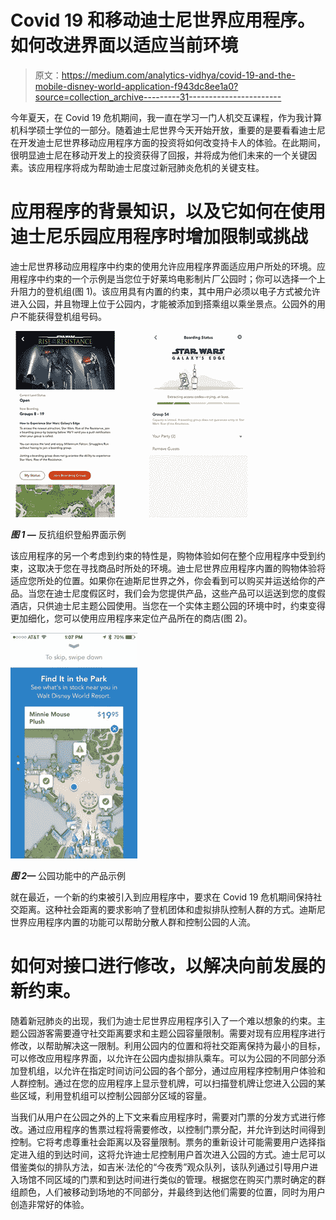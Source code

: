 # Covid 19 和移动迪士尼世界应用程序。如何改进界面以适应当前环境

> 原文：<https://medium.com/analytics-vidhya/covid-19-and-the-mobile-disney-world-application-f943dc8ee1a0?source=collection_archive---------31----------------------->

今年夏天，在 Covid 19 危机期间，我一直在学习一门人机交互课程，作为我计算机科学硕士学位的一部分。随着迪士尼世界今天开始开放，重要的是要看看迪士尼在开发迪士尼世界移动应用程序方面的投资将如何改变持卡人的体验。在此期间，很明显迪士尼在移动开发上的投资获得了回报，并将成为他们未来的一个关键因素。该应用程序将成为帮助迪士尼度过新冠肺炎危机的关键支柱。

# 应用程序的背景知识，以及它如何在使用迪士尼乐园应用程序时增加限制或挑战

迪士尼世界移动应用程序中约束的使用允许应用程序界面适应用户所处的环境。应用程序中约束的一个示例是当您位于好莱坞电影制片厂公园时；你可以选择一个上升阻力的登机组(图 1)。该应用具有内置的约束，其中用户必须以电子方式被允许进入公园，并且物理上位于公园内，才能被添加到搭乘组以乘坐景点。公园外的用户不能获得登机组号码。

![](img/64c06ae6fc7b053434104c1ebda38d89.png)

***图 1 —***
反抗组织登船界面示例

该应用程序的另一个考虑到约束的特性是，购物体验如何在整个应用程序中受到约束，这取决于您在寻找商品时所处的环境。迪士尼世界应用程序内置的购物体验将适应您所处的位置。如果你在迪斯尼世界之外，你会看到可以购买并运送给你的产品。当您在迪士尼度假区时，我们会为您提供产品，这些产品可以运送到您的度假酒店，只供迪士尼主题公园使用。当您在一个实体主题公园的环境中时，约束变得更加细化，您可以使用应用程序来定位产品所在的商店(图 2)。

![](img/fc4b49f7a4056a087cf73d485b5d76a7.png)

***图 2—*** 公园功能中的产品示例

就在最近，一个新的约束被引入到应用程序中，要求在 Covid 19 危机期间保持社交距离。这种社会距离的要求影响了登机团体和虚拟排队控制人群的方式。迪斯尼世界应用程序内置的功能可以帮助分散人群和控制公园的人流。

# 如何对接口进行修改，以解决向前发展的新约束。

随着新冠肺炎的出现，我们为迪士尼世界应用程序引入了一个难以想象的约束。主题公园游客需要遵守社交距离要求和主题公园容量限制。需要对现有应用程序进行修改，以帮助解决这一限制。利用公园内的位置和将社交距离保持为最小的目标，可以修改应用程序界面，以允许在公园内虚拟排队乘车。可以为公园的不同部分添加登机组，以允许在指定时间访问公园的各个部分，通过应用程序控制用户体验和人群控制。通过在您的应用程序上显示登机牌，可以扫描登机牌让您进入公园的某些区域，利用登机组可以控制公园部分区域的容量。

当我们从用户在公园之外的上下文来看应用程序时，需要对门票的分发方式进行修改。通过应用程序的售票过程将需要修改，以控制门票分配，并允许到达时间得到控制。它将考虑尊重社会距离以及容量限制。票务的重新设计可能需要用户选择指定进入组的到达时间，这将允许迪士尼控制用户首次进入公园的方式。迪士尼可以借鉴类似的排队方法，如吉米·法伦的“今夜秀”观众队列，该队列通过引导用户进入场馆不同区域的门票和到达时间进行类似的管理。根据您在购买门票时确定的群组颜色，人们被移动到场地的不同部分，并最终到达他们需要的位置，同时为用户创造非常好的体验。